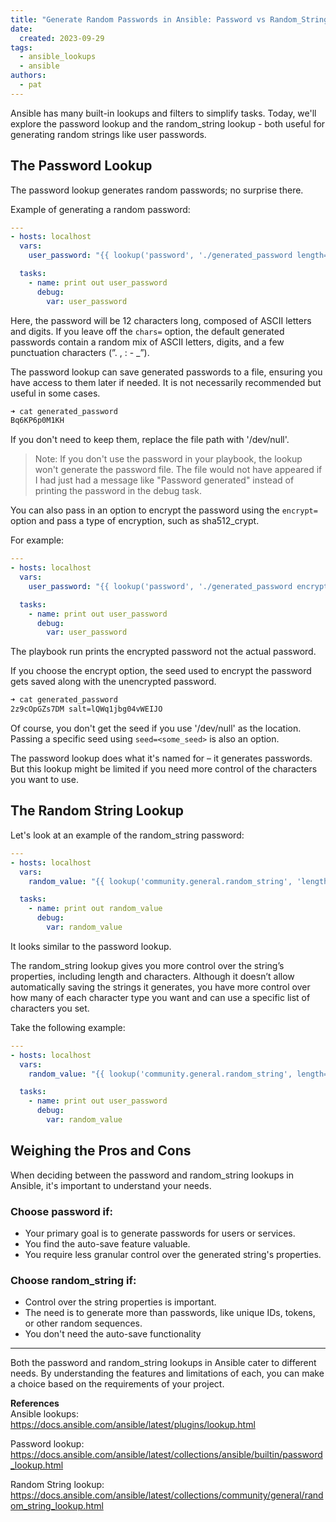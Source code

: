 ```yaml
---
title: "Generate Random Passwords in Ansible: Password vs Random_String Lookups"
date: 
  created: 2023-09-29
tags:
  - ansible_lookups
  - ansible
authors:
  - pat
---
```

Ansible has many built-in lookups and filters to simplify tasks. Today, we'll explore the password lookup and the random_string lookup - both useful for generating random strings like user passwords.
<!-- more -->

## The Password Lookup
The password lookup generates random passwords; no surprise there.

Example of generating a random password:

```yaml
---
- hosts: localhost
  vars:
    user_password: "{{ lookup('password', './generated_password length=12 chars=ascii_letters,digits') }}"

  tasks:
    - name: print out user_password
      debug:
        var: user_password
```
Here, the password will be 12 characters long, composed of ASCII letters and digits. If you leave off the `chars=` option, the default generated passwords contain a random mix of ASCII letters, digits, and a few punctuation characters (”. , : - _”).

The password lookup can save generated passwords to a file, ensuring you have access to them later if needed. It is not necessarily recommended but useful in some cases. 

```bash
➜ cat generated_password
Bq6KP6p0M1KH
```
If you don't need to keep them, replace the file path with '/dev/null'.

> Note: If you don't use the password in your playbook, the lookup won't generate the password file. The file would not have appeared if I had just had a message like "Password generated" instead of printing the password in the debug task.

You can also pass in an option to encrypt the password using the `encrypt=` option and pass a type of encryption, such as sha512_crypt. 

For example:

```yaml
---
- hosts: localhost
  vars:
    user_password: "{{ lookup('password', './generated_password encrypt=sha512_crypt length=12 chars=ascii_letters,digits') }}"

  tasks:
    - name: print out user_password
      debug:
        var: user_password
```
The playbook run prints the encrypted password not the actual password.

If you choose the encrypt option, the seed used to encrypt the password gets saved along with the unencrypted password. 

```bash
➜ cat generated_password
2z9cOpGZs7DM salt=lQWq1jbg04vWEIJO
```

Of course, you don't get the seed if you use '/dev/null' as the location. Passing a specific seed using `seed=<some_seed>` is also an option.

The password lookup does what it's named for – it generates passwords. But this lookup might be limited if you need more control of the characters you want to use.

## The Random String Lookup

Let's look at an example of the random_string password:

```yaml
---
- hosts: localhost
  vars:
    random_value: "{{ lookup('community.general.random_string', 'length=12 chars=ascii_letters,digits') }}"

  tasks:
    - name: print out random_value
      debug:
        var: random_value
```


It looks similar to the password lookup.

The random_string lookup gives you more control over the string’s properties, including length and characters. Although it doesn’t allow automatically saving the strings it generates, you have more control over how many of each character type you want and can use a specific list of characters you set. 

Take the following example:

```yaml
---
- hosts: localhost
  vars:
    random_value: "{{ lookup('community.general.random_string', length=12,min_digit=2, override_special='@#$') }}"

  tasks:
    - name: print out user_password
      debug:
        var: random_value
```

## Weighing the Pros and Cons

When deciding between the password and random_string lookups in Ansible, it's important to understand your needs.

### Choose password if:
- Your primary goal is to generate passwords for users or services.
- You find the auto-save feature valuable.
- You require less granular control over the generated string's properties.

### Choose random_string if:
- Control over the string properties is important.
- The need is to generate more than passwords, like unique IDs, tokens, or other random sequences.
- You don't need the auto-save functionality

---

Both the password and random_string lookups in Ansible cater to different needs. By understanding the features and limitations of each, you can make a choice based on the requirements of your project.

**References**  
Ansible lookups:
https://docs.ansible.com/ansible/latest/plugins/lookup.html

Password lookup:
https://docs.ansible.com/ansible/latest/collections/ansible/builtin/password_lookup.html

Random String lookup:
https://docs.ansible.com/ansible/latest/collections/community/general/random_string_lookup.html

